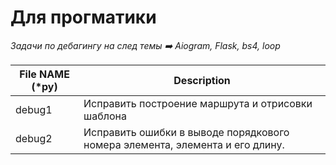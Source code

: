 # Для прогматики

_Задачи по дебагингу на след темы 
➡️ Aiogram, Flask, bs4, loop_

| File NAME (*py) | Description |
| ------ | ------ |
| debug1 | Исправить построение маршрута и отрисовки шаблона |
| debug2 | Исправить ошибки в выводе порядкового номера элемента, элемента и его длину. |
